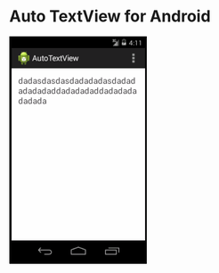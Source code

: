 # Auto TextView for Android
[![ScreenShot](auto.gif)](https://github.com/wangdaliu/AutoTextView/blob/master/auto.gif)
